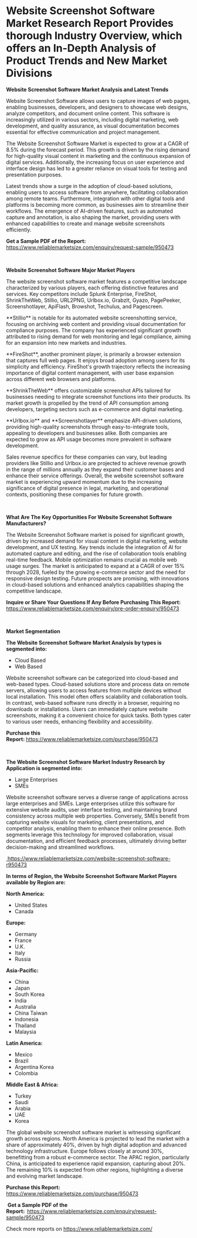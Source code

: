 <p><h1>Website Screenshot Software Market Research Report Provides thorough Industry Overview, which offers an In-Depth Analysis of Product Trends and New Market Divisions</h1></p><p><strong>Website Screenshot Software Market Analysis and Latest Trends</strong></p>
<p><p>Website Screenshot Software allows users to capture images of web pages, enabling businesses, developers, and designers to showcase web designs, analyze competitors, and document online content. This software is increasingly utilized in various sectors, including digital marketing, web development, and quality assurance, as visual documentation becomes essential for effective communication and project management.</p><p>The Website Screenshot Software Market is expected to grow at a CAGR of 8.5% during the forecast period. This growth is driven by the rising demand for high-quality visual content in marketing and the continuous expansion of digital services. Additionally, the increasing focus on user experience and interface design has led to a greater reliance on visual tools for testing and presentation purposes.</p><p>Latest trends show a surge in the adoption of cloud-based solutions, enabling users to access software from anywhere, facilitating collaboration among remote teams. Furthermore, integration with other digital tools and platforms is becoming more common, as businesses aim to streamline their workflows. The emergence of AI-driven features, such as automated capture and annotation, is also shaping the market, providing users with enhanced capabilities to create and manage website screenshots efficiently.</p></p>
<p><strong>Get a Sample PDF of the Report:&nbsp;</strong> <a href="https://www.reliablemarketsize.com/enquiry/request-sample/950473?utm_campaign=2843&utm_medium=2&utm_source=Github&utm_content=ia&utm_term=06032025&utm_id=website-screenshot-software">https://www.reliablemarketsize.com/enquiry/request-sample/950473</a></p>
<p>&nbsp;</p>
<p><strong>Website Screenshot Software Major Market Players</strong></p>
<p><p>The website screenshot software market features a competitive landscape characterized by various players, each offering distinctive features and services. Key competitors include Splunk Enterprise, FireShot, ShrinkTheWeb, Stillio, URL2PNG, Urlbox.io, GrabzIt, Gyazo, PagePeeker, Screenshotlayer, ApiFlash, Browshot, Techulus, and Pagescreen.</p><p>**Stillio** is notable for its automated website screenshotting service, focusing on archiving web content and providing visual documentation for compliance purposes. The company has experienced significant growth attributed to rising demand for web monitoring and legal compliance, aiming for an expansion into new markets and industries.</p><p>**FireShot**, another prominent player, is primarily a browser extension that captures full web pages. It enjoys broad adoption among users for its simplicity and efficiency. FireShot's growth trajectory reflects the increasing importance of digital content management, with user base expansion across different web browsers and platforms.</p><p>**ShrinkTheWeb** offers customizable screenshot APIs tailored for businesses needing to integrate screenshot functions into their products. Its market growth is propelled by the trend of API consumption among developers, targeting sectors such as e-commerce and digital marketing.</p><p>**Urlbox.io** and **Screenshotlayer** emphasize API-driven solutions, providing high-quality screenshots through easy-to-integrate tools, appealing to developers and businesses alike. Both companies are expected to grow as API usage becomes more prevalent in software development.</p><p>Sales revenue specifics for these companies can vary, but leading providers like Stillio and Urlbox.io are projected to achieve revenue growth in the range of millions annually as they expand their customer bases and enhance their service offerings. Overall, the website screenshot software market is experiencing upward momentum due to the increasing significance of digital presence in legal, marketing, and operational contexts, positioning these companies for future growth.</p></p>
<p>&nbsp;</p>
<p><strong>What Are The Key Opportunities For Website Screenshot Software Manufacturers?</strong></p>
<p><p>The Website Screenshot Software market is poised for significant growth, driven by increased demand for visual content in digital marketing, website development, and UX testing. Key trends include the integration of AI for automated capture and editing, and the rise of collaboration tools enabling real-time feedback. Mobile optimization remains crucial as mobile web usage surges. The market is anticipated to expand at a CAGR of over 15% through 2028, fueled by the growing e-commerce sector and the need for responsive design testing. Future prospects are promising, with innovations in cloud-based solutions and enhanced analytics capabilities shaping the competitive landscape.</p></p>
<p><strong>Inquire or Share Your Questions If Any Before Purchasing This Report:</strong> <a href="https://www.reliablemarketsize.com/enquiry/pre-order-enquiry/950473?utm_campaign=2843&utm_medium=2&utm_source=Github&utm_content=ia&utm_term=06032025&utm_id=website-screenshot-software">https://www.reliablemarketsize.com/enquiry/pre-order-enquiry/950473</a></p>
<p>&nbsp;</p>
<p><strong>Market Segmentation</strong></p>
<p><strong>The Website Screenshot Software Market Analysis by types is segmented into:</strong></p>
<p><ul><li>Cloud Based</li><li>Web Based</li></ul></p>
<p><p>Website screenshot software can be categorized into cloud-based and web-based types. Cloud-based solutions store and process data on remote servers, allowing users to access features from multiple devices without local installation. This model often offers scalability and collaboration tools. In contrast, web-based software runs directly in a browser, requiring no downloads or installations. Users can immediately capture website screenshots, making it a convenient choice for quick tasks. Both types cater to various user needs, enhancing flexibility and accessibility.</p></p>
<p><strong>Purchase this Report:&nbsp;</strong><a href="https://www.reliablemarketsize.com/purchase/950473?utm_campaign=2843&utm_medium=2&utm_source=Github&utm_content=ia&utm_term=06032025&utm_id=website-screenshot-software">https://www.reliablemarketsize.com/purchase/950473</a></p>
<p>&nbsp;</p>
<p><strong>The Website Screenshot Software Market Industry Research by Application is segmented into:</strong></p>
<p><ul><li>Large Enterprises</li><li>SMEs</li></ul></p>
<p><p>Website screenshot software serves a diverse range of applications across large enterprises and SMEs. Large enterprises utilize this software for extensive website audits, user interface testing, and maintaining brand consistency across multiple web properties. Conversely, SMEs benefit from capturing website visuals for marketing, client presentations, and competitor analysis, enabling them to enhance their online presence. Both segments leverage this technology for improved collaboration, visual documentation, and efficient feedback processes, ultimately driving better decision-making and streamlined workflows.</p></p>
<p><a href="https://www.reliablemarketsize.com/website-screenshot-software-r950473?utm_campaign=2843&utm_medium=2&utm_source=Github&utm_content=ia&utm_term=06032025&utm_id=website-screenshot-software">&nbsp;https://www.reliablemarketsize.com/website-screenshot-software-r950473</a></p>
<p><strong>In terms of Region, the Website Screenshot Software Market Players available by Region are:</strong></p>
<p>
    <p> <strong> North America: </strong>
        <ul>
            <li>United States</li>
            <li>Canada</li>
        </ul>
        </p> 
    <p> <strong> Europe: </strong>
        <ul>
            <li>Germany</li>
            <li>France</li>
            <li>U.K.</li>
            <li>Italy</li>
            <li>Russia</li>
        </ul>
        </p> 
    <p> <strong> Asia-Pacific: </strong>
        <ul>
            <li>China</li>
            <li>Japan</li>
            <li>South Korea</li>
            <li>India</li>
            <li>Australia</li>
            <li>China Taiwan</li>
            <li>Indonesia</li>
            <li>Thailand</li>
            <li>Malaysia</li>
        </ul>
        </p> 
    <p> <strong> Latin America: </strong>
        <ul>
            <li>Mexico</li>
            <li>Brazil</li>
            <li>Argentina Korea</li>
            <li>Colombia</li>
        </ul>
        </p> 
    <p> <strong> Middle East & Africa: </strong>
        <ul>
            <li>Turkey</li>
            <li>Saudi</li>
            <li>Arabia</li>
            <li>UAE</li>
            <li>Korea</li>
        </ul>
    </p>
    </p>
<p><p>The global website screenshot software market is witnessing significant growth across regions. North America is projected to lead the market with a share of approximately 40%, driven by high digital adoption and advanced technology infrastructure. Europe follows closely at around 30%, benefitting from a robust e-commerce sector. The APAC region, particularly China, is anticipated to experience rapid expansion, capturing about 20%. The remaining 10% is expected from other regions, highlighting a diverse and evolving market landscape.</p></p>
<p><strong>Purchase this Report: </strong><a href="https://www.reliablemarketsize.com/purchase/950473?utm_campaign=2843&utm_medium=2&utm_source=Github&utm_content=ia&utm_term=06032025&utm_id=website-screenshot-software">https://www.reliablemarketsize.com/purchase/950473</a></p>
<p>&nbsp;<strong>Get a Sample PDF of the Report:&nbsp;&nbsp;</strong><a href="https://www.reliablemarketsize.com/enquiry/request-sample/950473?utm_campaign=2843&utm_medium=2&utm_source=Github&utm_content=ia&utm_term=06032025&utm_id=website-screenshot-software">https://www.reliablemarketsize.com/enquiry/request-sample/950473</a></p>
<p><strong></strong></p>
<p>Check more reports on <a href="https://www.reliablemarketsize.com/?utm_campaign=2843&utm_medium=2&utm_source=Github&utm_content=ia&utm_term=06032025&utm_id=website-screenshot-software">https://www.reliablemarketsize.com/</a></p>